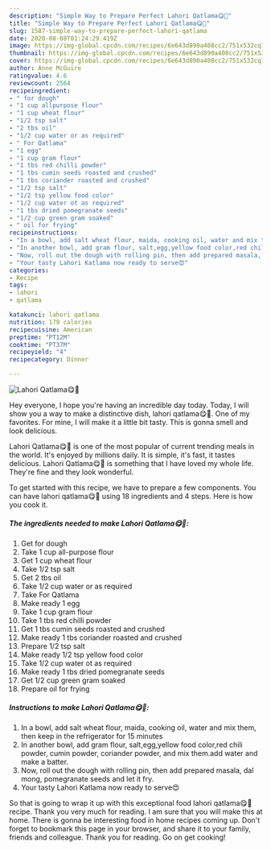```yaml
---
description: "Simple Way to Prepare Perfect Lahori Qatlama😋💛"
title: "Simple Way to Prepare Perfect Lahori Qatlama😋💛"
slug: 1587-simple-way-to-prepare-perfect-lahori-qatlama
date: 2020-08-08T01:24:29.419Z
image: https://img-global.cpcdn.com/recipes/6e643d890a408cc2/751x532cq70/lahori-qatlama😋💛-recipe-main-photo.jpg
thumbnail: https://img-global.cpcdn.com/recipes/6e643d890a408cc2/751x532cq70/lahori-qatlama😋💛-recipe-main-photo.jpg
cover: https://img-global.cpcdn.com/recipes/6e643d890a408cc2/751x532cq70/lahori-qatlama😋💛-recipe-main-photo.jpg
author: Anne McGuire
ratingvalue: 4.6
reviewcount: 2564
recipeingredient:
- " for dough"
- "1 cup allpurpose flour"
- "1 cup wheat flour"
- "1/2 tsp salt"
- "2 tbs oil"
- "1/2 cup water or as required"
- " For Qatlama"
- "1 egg"
- "1 cup gram flour"
- "1 tbs red chilli powder"
- "1 tbs cumin seeds roasted and crushed"
- "1 tbs coriander roasted and crushed"
- "1/2 tsp salt"
- "1/2 tsp yellow food color"
- "1/2 cup water ot as required"
- "1 tbs dried pomegranate seeds"
- "1/2 cup green gram soaked"
- " oil for frying"
recipeinstructions:
- "In a bowl, add salt wheat flour, maida, cooking oil, water and mix them, then keep in the refrigerator for 15 minutes"
- "In another bowl, add gram flour, salt,egg,yellow food color,red chili powder, cumin powder, coriander powder, and mix them.add water and make a batter."
- "Now, roll out the dough with rolling pin, then add prepared masala, dal mong, pomegranate seeds and let it fry."
- "Your tasty Lahori Katlama now ready to serve😍"
categories:
- Recipe
tags:
- lahori
- qatlama

katakunci: lahori qatlama 
nutrition: 179 calories
recipecuisine: American
preptime: "PT12M"
cooktime: "PT37M"
recipeyield: "4"
recipecategory: Dinner

---
```



![Lahori Qatlama😋💛](https://img-global.cpcdn.com/recipes/6e643d890a408cc2/751x532cq70/lahori-qatlama😋💛-recipe-main-photo.jpg)

Hey everyone, I hope you're having an incredible day today. Today, I will show you a way to make a distinctive dish, lahori qatlama😋💛. One of my favorites. For mine, I will make it a little bit tasty. This is gonna smell and look delicious.



Lahori Qatlama😋💛 is one of the most popular of current trending meals in the world. It's enjoyed by millions daily. It is simple, it's fast, it tastes delicious. Lahori Qatlama😋💛 is something that I have loved my whole life. They're fine and they look wonderful.


To get started with this recipe, we have to prepare a few components. You can have lahori qatlama😋💛 using 18 ingredients and 4 steps. Here is how you cook it.

<!--inarticleads1-->

##### The ingredients needed to make Lahori Qatlama😋💛:

1. Get  for dough
1. Take 1 cup all-purpose flour
1. Get 1 cup wheat flour
1. Take 1/2 tsp salt
1. Get 2 tbs oil
1. Take 1/2 cup water or as required
1. Take  For Qatlama
1. Make ready 1 egg
1. Take 1 cup gram flour
1. Take 1 tbs red chilli powder
1. Get 1 tbs cumin seeds roasted and crushed
1. Make ready 1 tbs coriander roasted and crushed
1. Prepare 1/2 tsp salt
1. Make ready 1/2 tsp yellow food color
1. Take 1/2 cup water ot as required
1. Make ready 1 tbs dried pomegranate seeds
1. Get 1/2 cup green gram soaked
1. Prepare  oil for frying




<!--inarticleads2-->

##### Instructions to make Lahori Qatlama😋💛:

1. In a bowl, add salt wheat flour, maida, cooking oil, water and mix them, then keep in the refrigerator for 15 minutes
1. In another bowl, add gram flour, salt,egg,yellow food color,red chili powder, cumin powder, coriander powder, and mix them.add water and make a batter.
1. Now, roll out the dough with rolling pin, then add prepared masala, dal mong, pomegranate seeds and let it fry.
1. Your tasty Lahori Katlama now ready to serve😍




So that is going to wrap it up with this exceptional food lahori qatlama😋💛 recipe. Thank you very much for reading. I am sure that you will make this at home. There is gonna be interesting food in home recipes coming up. Don't forget to bookmark this page in your browser, and share it to your family, friends and colleague. Thank you for reading. Go on get cooking!
